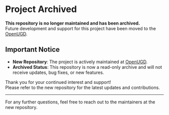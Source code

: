 # Project Archived

**This repository is no longer maintained and has been archived.**  
Future development and support for this project have been moved to the [OpenUGD](https://github.com/openugd).

## Important Notice

- **New Repository**: The project is actively maintained at [OpenUGD](https://github.com/openugd/upm-ecs).
- **Archived Status**: This repository is now a read-only archive and will not receive updates, bug fixes, or new features.

Thank you for your continued interest and support!  
Please refer to the new repository for the latest updates and contributions.

---

For any further questions, feel free to reach out to the maintainers at the new repository.
